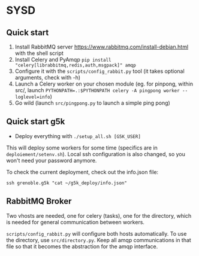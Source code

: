 # SYSD

## Quick start

1. Install RabbitMQ server https://www.rabbitmq.com/install-debian.html with the shell script
2. Install Celery and PyAmqp `pip install "celery[librabbitmq,redis,auth,msgpack]" amqp`
3. Configure it with the `scripts/config_rabbit.py` tool (it takes optional arguments, check with -h)
4. Launch a Celery worker on your chosen module (eg. for pinpong, within src/, launch `PYTHONPATH=.:$PYTHONPATH celery -A pingpong worker --loglevel=info`)
5. Go wild (launch `src/pingpong.py` to launch a simple ping pong)

## Quick start g5k

- Deploy everything with `./setup_all.sh [G5K_USER]`

This will deploy some workers for some time (specifics are in `deploiement/setenv.sh`). Local ssh configuration is also changed, so you won't need your password anymore.

To check the current deployment, check out the info.json file:

`ssh grenoble.g5k "cat ~/g5k_deploy/info.json"`

## RabbitMQ Broker

Two vhosts are needed, one for celery (tasks), one for the directory, which is needed for general communication between workers.

`scripts/config_rabbit.py` will configure both hosts automatically. To use the directory, use `src/directory.py`. Keep all amqp communications in that file so that it becomes the abstraction for the amqp interface.
